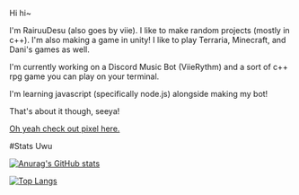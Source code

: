 Hi hi~

I'm RairuuDesu (also goes by viie). I like to make random projects (mostly in c++). I'm also making a game in unity! I like to play Terraria, Minecraft, and Dani's games as well.

I'm currently working on a Discord Music Bot (ViieRythm) and a sort of c++ rpg game you can play on your terminal.

I'm learning javascript (specifically node.js) alongside making my bot!

That's about it though, seeya!

[Oh yeah check out pixel here.](https://github.com/PixelPasta)


#Stats Uwu

[![Anurag's GitHub stats](https://github-readme-stats.vercel.app/api?username=RairuuDesu&show_icons=true&theme=tokyonight)](https://github.com/anuraghazra/github-readme-stats)

[![Top Langs](https://github-readme-stats.vercel.app/api/top-langs/?username=RairuuDesu&layout=compact)](https://github.com/anuraghazra/github-readme-stats)
